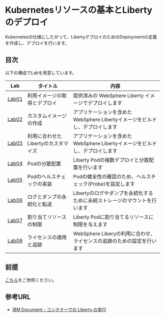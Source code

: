 # Kubernetesリソースの基本とLibertyのデプロイ
Kubernetesの仕様にしたがって、LibertyデプロイのためのDeploymentの定義を作成し、デプロイを行います。

## 目次
以下の構成でLabを用意しています。

| Lab | タイトル | 内容 |
----|----|---- 
| [Lab01](./Lab01/) | 利用イメージの取得とデプロイ | 提供済みの WebSphere Liberty イメージでデプロイします |
| [Lab02](./Lab02/) | カスタムイメージの作成 | アプリケーションを含めたWebSphere Libertyイメージをビルドし、デプロイします |
| [Lab03](./Lab03/) | 利用に合わせたLibertyのカスタマイズ | アプリケーションを含めたWebSphere Libertyイメージをビルドし、デプロイします |
| [Lab04](./Lab04/) | Podの分散配置 | Liberty Podの複数デプロイと分散配置を行います |
| [Lab05](./Lab05/) | Podのヘルスチェックの実装 | Podの健全性の確認のため、ヘルスチェック(Probe)を設定します |
| [Lab06](./Lab06/) | ログとダンプの永続化と転送 | Libertyのログやダンプを永続化するために永続ストレージのマウントを行います |
| [Lab07](./Lab07/) | 割り当てリソースの制限 | Liberty Podに割り当てるリソースに制限を与えます |
| [Lab08](./Lab08/) | ライセンスの適用と追跡 | WebSphere Liberyの利用に合わせ、ライセンスの追跡のための設定を行います |

## 前提
[こちら](https://github.com/ICpTrial/liberty-on-ocp-lab)をご参照ください。

## 参考URL
* [IBM Document - コンテナーでの Liberty の実行](https://www.ibm.com/docs/ja/was-liberty/base?topic=running-liberty-in-container)
